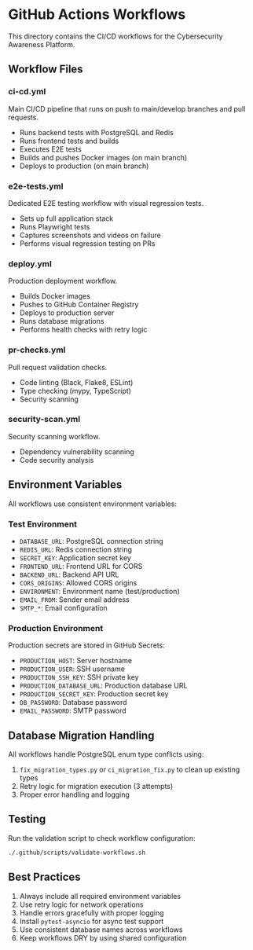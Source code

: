 # GitHub Actions Workflows

This directory contains the CI/CD workflows for the Cybersecurity Awareness Platform.

## Workflow Files

### ci-cd.yml
Main CI/CD pipeline that runs on push to main/develop branches and pull requests.
- Runs backend tests with PostgreSQL and Redis
- Runs frontend tests and builds
- Executes E2E tests
- Builds and pushes Docker images (on main branch)
- Deploys to production (on main branch)

### e2e-tests.yml
Dedicated E2E testing workflow with visual regression tests.
- Sets up full application stack
- Runs Playwright tests
- Captures screenshots and videos on failure
- Performs visual regression testing on PRs

### deploy.yml
Production deployment workflow.
- Builds Docker images
- Pushes to GitHub Container Registry
- Deploys to production server
- Runs database migrations
- Performs health checks with retry logic

### pr-checks.yml
Pull request validation checks.
- Code linting (Black, Flake8, ESLint)
- Type checking (mypy, TypeScript)
- Security scanning

### security-scan.yml
Security scanning workflow.
- Dependency vulnerability scanning
- Code security analysis

## Environment Variables

All workflows use consistent environment variables:

### Test Environment
- `DATABASE_URL`: PostgreSQL connection string
- `REDIS_URL`: Redis connection string  
- `SECRET_KEY`: Application secret key
- `FRONTEND_URL`: Frontend URL for CORS
- `BACKEND_URL`: Backend API URL
- `CORS_ORIGINS`: Allowed CORS origins
- `ENVIRONMENT`: Environment name (test/production)
- `EMAIL_FROM`: Sender email address
- `SMTP_*`: Email configuration

### Production Environment
Production secrets are stored in GitHub Secrets:
- `PRODUCTION_HOST`: Server hostname
- `PRODUCTION_USER`: SSH username
- `PRODUCTION_SSH_KEY`: SSH private key
- `PRODUCTION_DATABASE_URL`: Production database URL
- `PRODUCTION_SECRET_KEY`: Production secret key
- `DB_PASSWORD`: Database password
- `EMAIL_PASSWORD`: SMTP password

## Database Migration Handling

All workflows handle PostgreSQL enum type conflicts using:
1. `fix_migration_types.py` or `ci_migration_fix.py` to clean up existing types
2. Retry logic for migration execution (3 attempts)
3. Proper error handling and logging

## Testing

Run the validation script to check workflow configuration:
```bash
./.github/scripts/validate-workflows.sh
```

## Best Practices

1. Always include all required environment variables
2. Use retry logic for network operations
3. Handle errors gracefully with proper logging
4. Install `pytest-asyncio` for async test support
5. Use consistent database names across workflows
6. Keep workflows DRY by using shared configuration